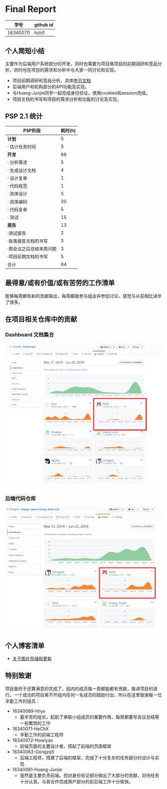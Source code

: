 # Final Report             

|学号|github id|
|---|---|
|16340070|hzh0|


## 个人简短小结
主要作为后端用户系统部分的开发，同时也需要为项目做项目的前期调研和竞品分析，同时也在项目的需求和分析中与大家一同讨论和实现。
+ 项目前期调研和竞品分析。具体[参见文档](https://hhhghh.github.io/Dashboard/03-Investigation)
+ 后端用户和机构部分的API功能及实现。
+ 与Huang-Junjie同学一起完成身份验证，使用cookies和session完成。
+ 项目文档的书写和项目的需求分析和功能的讨论及实现。                    



## PSP 2.1 统计                       

| PSP阶段| 耗时(h)|
| --- | --- |
| **计划**	|5|
|· 估计任务时间|5|
|**开发**| 66 |
|· 分析需求|5|
|· 生成设计文档|4|
|· 设计复审	|1|
|· 代码规范| 1 |
|· 具体设计| 5 |
|· 具体编码	|30|
|· 代码复审	| 5 |
|· 测试	|15|
|**报告**|13|
|·测试报告|	2|
|·各类报告文档的书写|3|
|·周会议之后总结本周问题|3|
|·项目前期文档的书写|5|
|合计|84|                   

## 最得意/或有价值/或有苦劳的工作清单
能够每周都有新的贡献输出，每周都能参与组会并参加讨论，感觉与从前相比进步了很多。                 

## 在项目相关仓库中的贡献
### Dashboard 文档集合   
![](image/hzh0-Dashboard.png)             
### 后端代码仓库
![](image/hzh0-backend.png)              

             
## 个人博客清单
 + [关于图片存储和更新](https://hhhghh.github.io/Dashboard/16340070-hzh0-tech-report)             


## 特别致谢
项目是终于还算满意的完成了，组内的成员每一周都能都有贡献，推进项目的进行。一个成功的项目离不开组内任何一名成员的鼓励付出，所以在这里致谢每一位辛勤工作的组员：
+ 16340069-hhyx
    - 最辛苦的组长，起到了串联小组成员的重要作用，每周都要写会议总结等一些繁琐的工作
+ 16340071-HeChX
    - 辛勤工作的前端工程师
+ 16340072-Howlyao
    - 前端页面的主要设计者，搭起了前端的页面框架
+ 16340063-Gongzq5
    - 后端工程师，搭建了后端的框架，完成了十分复杂的任务部分的设计与实现
+ 16340081-Huang-Junjie
    - 虽然是主要负责前端。但对身份验证部分做出了大部分的贡献，对待任务十分认真，与其合作完成用户部分的前后端工作十分愉快。